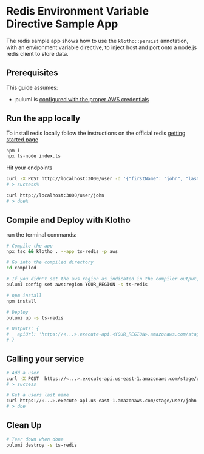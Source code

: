 # Redis Environment Variable Directive Sample App

The redis sample app shows how to use the `klotho::persist` annotation, with an environment variable directive, to inject host and port onto a node.js redis client to store data.


## Prerequisites

This guide assumes:
- pulumi is [configured with the proper AWS credentials](https://www.pulumi.com/docs/get-started/aws/begin/#configure-pulumi-to-access-your-aws-account)

## Run the app locally

To install redis locally follow the instructions on the official redis [getting started page](https://redis.io/docs/getting-started/)

```sh
npm i 
npx ts-node index.ts
```

Hit your endpoints
```sh
curl -X POST http://localhost:3000/user -d '{"firstName": "john", "lastName": "doe"}' -H "Content-Type: application/json"
# > success%

curl http://localhost:3000/user/john
# > doe%
```

## Compile and Deploy with Klotho

run the terminal commands:
```sh
# Compile the app
npx tsc && klotho . --app ts-redis -p aws

# Go into the compiled directory
cd compiled

# If you didn't set the aws region as indicated in the compiler output, do that now
pulumi config set aws:region YOUR_REGION -s ts-redis

# npm install
npm install

# Deploy
pulumi up -s ts-redis

# Outputs: {
#   apiUrl: 'https://<...>.execute-api.<YOUR_REGION>.amazonaws.com/stage/'
# }

```
## Calling your service

```sh
# Add a user 
curl -X POST  https://<...>.execute-api.us-east-1.amazonaws.com/stage/user -d '{"firstName": "john", "lastName": "doe"}' -H "Content-Type: application/json"
# > success

# Get a users last name
curl https://<...>.execute-api.us-east-1.amazonaws.com/stage/user/john
# > doe
```

## Clean Up
```sh
# Tear down when done
pulumi destroy -s ts-redis
```
